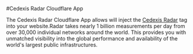#Cedexis Radar Cloudflare App

The Cedexis Radar Cloudflare App allows will inject the [Cedexis Radar](http://www.cedexis.com/products/radar.html) tag
into your website.Radar takes nearly 1 billion measurements per day from over 30,000 individual networks around the
world. This provides you with unmatched visibility into the global performance and availability of the world's largest
public infrastructures.
